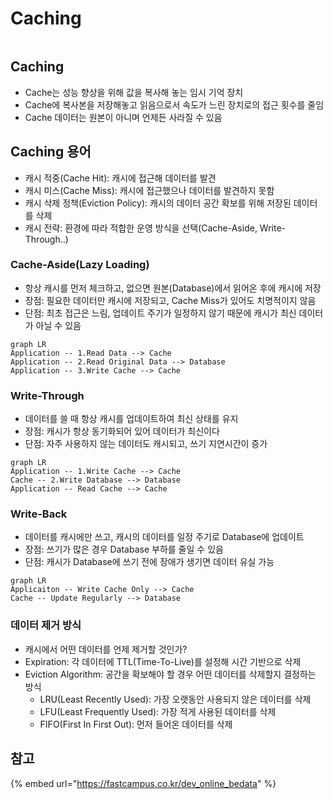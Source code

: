 # Caching

<figure><img src="https://images.unsplash.com/photo-1625315714730-d0830cd368bd?crop=entropy&#x26;cs=tinysrgb&#x26;fm=jpg&#x26;ixid=MnwxOTcwMjR8MHwxfHNlYXJjaHw3fHxDUFV8ZW58MHx8fHwxNjc0OTA2MzAz&#x26;ixlib=rb-4.0.3&#x26;q=80" alt=""><figcaption></figcaption></figure>

## Caching

* Cache는 성능 향상을 위해 값을 복사해 놓는 임시 기억 장치
* Cache에 복사본을 저장해놓고 읽음으로서 속도가 느린 장치로의 접근 횟수를 줄임
* Cache 데이터는 원본이 아니며 언제든 사라질 수 있음

## Caching 용어

* 캐시 적중(Cache Hit): 캐시에 접근해 데이터를 발견
* 캐시 미스(Cache Miss): 캐시에 접근했으나 데이터를 발견하지 못함
* 캐시 삭제 정책(Eviction Policy): 캐시의 데이터 공간 확보를 위해 저장된 데이터를 삭제
* 캐시 전략: 환경에 따라 적합한 운영 방식을 선택(Cache-Aside, Write-Through..)

### Cache-Aside(Lazy Loading)

* 항상 캐시를 먼저 체크하고, 없으면 원본(Database)에서 읽어온 후에 캐시에 저장
* 장점: 필요한 데이터만 캐시에 저장되고, Cache Miss가 있어도 치명적이지 않음
* 단점: 최초 접근은 느림, 업데이트 주기가 일정하지 않기 때문에 캐시가 최신 데이터가 아닐 수 있음

```mermaid
graph LR
Application -- 1.Read Data --> Cache
Application -- 2.Read Original Data --> Database
Application -- 3.Write Cache --> Cache

```

### Write-Through

* 데이터를 쓸 때 항상 캐시를 업데이트하여 최신 상태를 유지
* 장점: 캐시가 항상 동기화되어 있어 데이터가  최신이다
* 단점: 자주 사용하지 않는 데이터도 캐시되고, 쓰기 지연시간이 증가

```mermaid
graph LR
Application -- 1.Write Cache --> Cache
Cache -- 2.Write Database --> Database
Application -- Read Cache --> Cache
```

### Write-Back

* 데이터를 캐시에만 쓰고, 캐시의 데이터를 일정 주기로 Database에 업데이트
* 장점: 쓰기가 많은 경우 Database 부하를 줄일 수 있음
* 단점: 캐시가 Database에 쓰기 전에 장애가 생기면 데이터 유실 가능

```mermaid
graph LR
Applicaiton -- Write Cache Only --> Cache
Cache -- Update Regularly --> Database
```

### 데이터 제거 방식

* 캐시에서 어떤 데이터를 언제 제거할 것인가?
* Expiration: 각 데이터에 TTL(Time-To-Live)를 설정해 시간 기반으로 삭제
* Eviction Algorithm: 공간을 확보해야 할 경우 어떤 데이터를 삭제할지 결정하는 방식
  * LRU(Least Recently Used): 가장 오랫동안 사용되지 않은 데이터를 삭제
  * LFU(Least Frequently Used): 가장 적게 사용된 데이터를 삭제
  * FIFO(First In First Out): 먼저 들어온 데이터를 삭제

## 참고

{% embed url="https://fastcampus.co.kr/dev_online_bedata" %}
